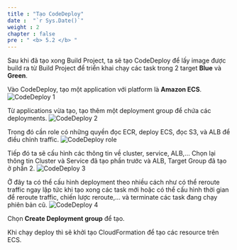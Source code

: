 ```yaml
---
title : "Tạo CodeDeploy"
date :  "`r Sys.Date()`" 
weight : 2
chapter : false
pre : " <b> 5.2 </b> "
---
```

Sau khi đã tạo xong Build Project, ta sẽ tạo CodeDeploy để lấy image được build ra từ Build Project để triển khai chạy các task trong 2 target **Blue** và **Green**.

Vào CodeDeploy, tạo một application với platform là **Amazon ECS**.
![CodeDeploy 1](/images/5.Codepipeline/01-CD.png)

Từ applications vừa tạo, tạo thêm một deployment group để chứa các deployments.
![CodeDeploy 2](/images/5.Codepipeline/02-CD.png)

Trong đó cần role có những quyền đọc ECR, deploy ECS, đọc S3, và ALB để điều chỉnh traffic. 
![CodeDeploy role](/images/5.Codepipeline/role-CD.png)

Tiếp đó ta sẽ cấu hình các thông tin về cluster, service, ALB,… Chọn lại thông tin Cluster và Service đã tạo phần trước và ALB, Target Group đã tạo ở phần 2.
![CodeDeploy 3](/images/5.Codepipeline/03-CD.png)

Ở đây ta có thể cấu hình deployment theo nhiều cách như có thể reroute traffic ngay lập tức khi tạo xong các task mới hoặc có thể cấu hình thời gian để reroute traffic, chiến lược reroute,… và terminate các task đang chạy phiên bản cũ. 
![CodeDeploy 4](/images/5.Codepipeline/05-CD.png)

Chọn **Create Deployment group** để tạo.

Khi chạy deploy thì sẽ khởi tạo CloudFormation để tạo các resource trên ECS.